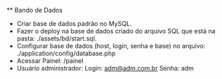 ** Bando de Dados
- Criar base de dados padrão no MySQL.
- Fazer o deploy na base de dados criado do arquivo SQL que está na pasta: ./assets/bd/start.sql.
- Configurar base de dados (host, login, senha e base) no arquivo: ./application/config/database.php
- Acessar Painel: <caminho>/painel
- Usuário administrador:
Login: adm@adm.com.br
Senha: adm
